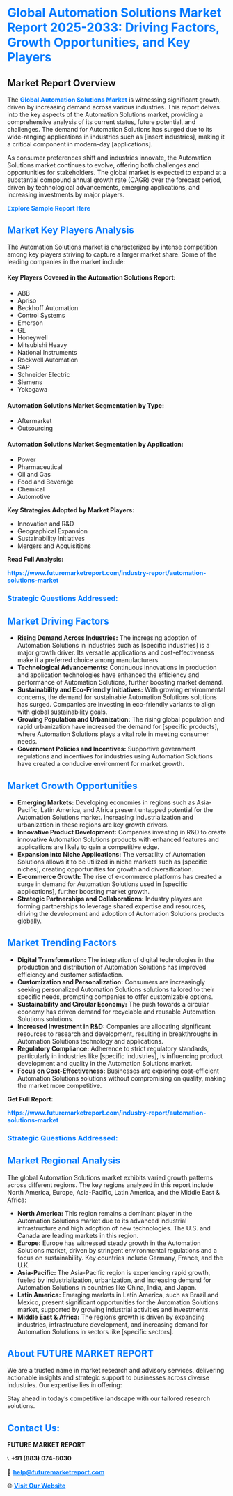 <h1 style="color: #007BFF;">Global Automation Solutions Market Report 2025-2033: Driving Factors, Growth Opportunities, and Key Players</h1>

<section id="overview">
<h2>Market Report Overview</h2>
<p>The <a href="https://www.futuremarketreport.com/industry-report/automation-solutions-market" style="color: #007BFF; text-decoration: none;"><strong>Global Automation Solutions Market</strong></a> is witnessing significant growth, driven by increasing demand across various industries. This report delves into the key aspects of the Automation Solutions market, providing a comprehensive analysis of its current status, future potential, and challenges. The demand for Automation Solutions has surged due to its wide-ranging applications in industries such as [insert industries], making it a critical component in modern-day [applications].</p>
<p>As consumer preferences shift and industries innovate, the Automation Solutions market continues to evolve, offering both challenges and opportunities for stakeholders. The global market is expected to expand at a substantial compound annual growth rate (CAGR) over the forecast period, driven by technological advancements, emerging applications, and increasing investments by major players.</p>
</section>

<section id="overview">
<p><a href="https://www.futuremarketreport.com/request-sample/reportId=35861" style="color: #007BFF; text-decoration: none;"><strong>Explore Sample Report Here</strong></a></p>
</section>

<section id="key-players">
<h2 style="color: #007BFF;">Market Key Players Analysis</h2>
<p>The Automation Solutions market is characterized by intense competition among key players striving to capture a larger market share. Some of the leading companies in the market include:</p>
<h4>Key Players Covered in the Automation Solutions Report:</h4>
<ul><li>ABB</li><li>Apriso</li><li>Beckhoff Automation</li><li>Control Systems</li><li>Emerson</li><li>GE</li><li>Honeywell</li><li>Mitsubishi Heavy</li><li>National Instruments</li><li>Rockwell Automation</li><li>SAP</li><li>Schneider Electric</li><li>Siemens</li><li>Yokogawa</li></ul>
<h4>Automation Solutions Market Segmentation by Type:</h4>
<ul><li>Aftermarket</li><li>Outsourcing</li></ul>

<h4>Automation Solutions Market Segmentation by Application:</h4>
<ul><li>Power</li><li>Pharmaceutical</li><li>Oil and Gas</li><li>Food and Beverage</li><li>Chemical</li><li>Automotive</li></ul>
<p><strong>Key Strategies Adopted by Market Players:</strong></p>
<ul>
<li>Innovation and R&D</li>
<li>Geographical Expansion</li>
<li>Sustainability Initiatives</li>
<li>Mergers and Acquisitions</li>
</ul>
</section>

<section>
<p><strong>Read Full Analysis: </strong></p><a href="https://www.futuremarketreport.com/industry-report/automation-solutions-market" style="color: #007BFF; text-decoration: none;"><strong>https://www.futuremarketreport.com/industry-report/automation-solutions-market</strong></a>
<h3 style="color: #007BFF;">Strategic Questions Addressed:</h3>
</section>

<section id="driving-factors">
<h2 style="color: #007BFF;">Market Driving Factors</h2>
<ul>
<li><strong>Rising Demand Across Industries:</strong> The increasing adoption of Automation Solutions in industries such as [specific industries] is a major growth driver. Its versatile applications and cost-effectiveness make it a preferred choice among manufacturers.</li>
<li><strong>Technological Advancements:</strong> Continuous innovations in production and application technologies have enhanced the efficiency and performance of Automation Solutions, further boosting market demand.</li>
<li><strong>Sustainability and Eco-Friendly Initiatives:</strong> With growing environmental concerns, the demand for sustainable Automation Solutions solutions has surged. Companies are investing in eco-friendly variants to align with global sustainability goals.</li>
<li><strong>Growing Population and Urbanization:</strong> The rising global population and rapid urbanization have increased the demand for [specific products], where Automation Solutions plays a vital role in meeting consumer needs.</li>
<li><strong>Government Policies and Incentives:</strong> Supportive government regulations and incentives for industries using Automation Solutions have created a conducive environment for market growth.</li>
</ul>
</section>

<section id="growth-opportunities">
<h2 style="color: #007BFF;">Market Growth Opportunities</h2>
<ul>
<li><strong>Emerging Markets:</strong> Developing economies in regions such as Asia-Pacific, Latin America, and Africa present untapped potential for the Automation Solutions market. Increasing industrialization and urbanization in these regions are key growth drivers.</li>
<li><strong>Innovative Product Development:</strong> Companies investing in R&D to create innovative Automation Solutions products with enhanced features and applications are likely to gain a competitive edge.</li>
<li><strong>Expansion into Niche Applications:</strong> The versatility of Automation Solutions allows it to be utilized in niche markets such as [specific niches], creating opportunities for growth and diversification.</li>
<li><strong>E-commerce Growth:</strong> The rise of e-commerce platforms has created a surge in demand for Automation Solutions used in [specific applications], further boosting market growth.</li>
<li><strong>Strategic Partnerships and Collaborations:</strong> Industry players are forming partnerships to leverage shared expertise and resources, driving the development and adoption of Automation Solutions products globally.</li>
</ul>
</section>

<section id="trending-factors">
<h2 style="color: #007BFF;">Market Trending Factors</h2>
<ul>
<li><strong>Digital Transformation:</strong> The integration of digital technologies in the production and distribution of Automation Solutions has improved efficiency and customer satisfaction.</li>
<li><strong>Customization and Personalization:</strong> Consumers are increasingly seeking personalized Automation Solutions solutions tailored to their specific needs, prompting companies to offer customizable options.</li>
<li><strong>Sustainability and Circular Economy:</strong> The push towards a circular economy has driven demand for recyclable and reusable Automation Solutions solutions.</li>
<li><strong>Increased Investment in R&D:</strong> Companies are allocating significant resources to research and development, resulting in breakthroughs in Automation Solutions technology and applications.</li>
<li><strong>Regulatory Compliance:</strong> Adherence to strict regulatory standards, particularly in industries like [specific industries], is influencing product development and quality in the Automation Solutions market.</li>
<li><strong>Focus on Cost-Effectiveness:</strong> Businesses are exploring cost-efficient Automation Solutions solutions without compromising on quality, making the market more competitive.</li>
</ul>
</section>

<section>
<p><strong>Get Full Report: </strong></p><a href="https://www.futuremarketreport.com/industry-report/automation-solutions-market" style="color: #007BFF; text-decoration: none;"><strong>https://www.futuremarketreport.com/industry-report/automation-solutions-market</strong></a>
<h3 style="color: #007BFF;">Strategic Questions Addressed:</h3>
</section>


<section id="regional-analysis">
<h2 style="color: #007BFF;">Market Regional Analysis</h2>
<p>The global Automation Solutions market exhibits varied growth patterns across different regions. The key regions analyzed in this report include North America, Europe, Asia-Pacific, Latin America, and the Middle East & Africa:</p>
<ul>
<li><strong>North America:</strong> This region remains a dominant player in the Automation Solutions market due to its advanced industrial infrastructure and high adoption of new technologies. The U.S. and Canada are leading markets in this region.</li>
<li><strong>Europe:</strong> Europe has witnessed steady growth in the Automation Solutions market, driven by stringent environmental regulations and a focus on sustainability. Key countries include Germany, France, and the U.K.</li>
<li><strong>Asia-Pacific:</strong> The Asia-Pacific region is experiencing rapid growth, fueled by industrialization, urbanization, and increasing demand for Automation Solutions in countries like China, India, and Japan.</li>
<li><strong>Latin America:</strong> Emerging markets in Latin America, such as Brazil and Mexico, present significant opportunities for the Automation Solutions market, supported by growing industrial activities and investments.</li>
<li><strong>Middle East & Africa:</strong> The region’s growth is driven by expanding industries, infrastructure development, and increasing demand for Automation Solutions in sectors like [specific sectors].</li>
</ul>
</section>

<footer>
<h2 style="color: #007BFF;">About FUTURE MARKET REPORT</h2>
<p>We are a trusted name in market research and advisory services, delivering actionable insights and strategic support to businesses across diverse industries. Our expertise lies in offering:</p>

<p>Stay ahead in today’s competitive landscape with our tailored research solutions.</p>

<h2 style="color: #007BFF;">Contact Us:</h2>
<p><strong>FUTURE MARKET REPORT</strong></p>
<p>📞 <strong>+91 (883) 074-8030</strong></p>
<p>📧 <strong><a href="mailto:help@futuremarketreport.com" style="color: #007BFF;">help@futuremarketreport.com</a></strong></p>
<p>🌐 <strong><a href="https://www.futuremarketreport.com/" style="color: #007BFF;">Visit Our Website</a></strong></p>
</footer>
